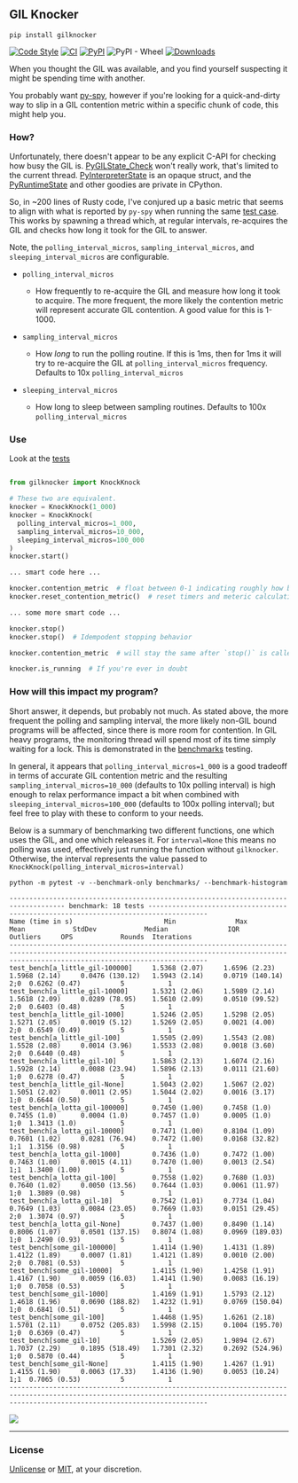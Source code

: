 ## GIL Knocker


`pip install gilknocker`


[![Code Style](https://img.shields.io/badge/code%20style-black-000000.svg)](https://github.com/python/black)
[![CI](https://github.com/milesgranger/gilknocker/actions/workflows/CI.yml/badge.svg?branch=main)](https://github.com/milesgranger/gilknocker/actions/workflows/CI.yml)
[![PyPI](https://img.shields.io/pypi/v/gilknocker.svg)](https://pypi.org/project/gilknocker)
![PyPI - Wheel](https://img.shields.io/pypi/wheel/gilknocker)
[![Downloads](https://pepy.tech/badge/gilknocker/month)](https://pepy.tech/project/gilknocker)


When you thought the GIL was available, and you find yourself suspecting it might be spending time
with another. 

You probably want [py-spy](https://github.com/benfred/py-spy), however if you're
looking for a quick-and-dirty way to slip in a GIL contention metric within a specific
chunk of code, this might help you.

### How?

Unfortunately, there doesn't appear to be any explicit C-API for checking how busy
the GIL is. [PyGILState_Check](https://docs.python.org/3/c-api/init.html#c.PyGILState_Check) 
won't really work, that's limited to the current thread. 
[PyInterpreterState](https://docs.python.org/3/c-api/init.html#c.PyGILState_Check) 
is an opaque struct, and the [PyRuntimeState](https://github.com/python/cpython/blob/main/Include/internal/pycore_pystate.h)
and other goodies are private in CPython.

So, in ~200 lines of Rusty code, I've conjured up a basic metric that seems 
to align with what is reported by `py-spy` when running the same [test case](./tests/test_knockknock.py).
This works by spawning a thread which, at regular intervals, re-acquires the GIL and checks 
how long it took for the GIL to answer.

Note, the `polling_interval_micros`, `sampling_interval_micros`, and `sleeping_interval_micros` 
are configurable. 

- `polling_interval_micros`
  - How frequently to re-acquire the GIL and measure how long it took to acquire. The more frequent, the
    more likely the contention metric will represent accurate GIL contention. A good value for this is 1-1000.

- `sampling_interval_micros`
  - How _long_ to run the polling routine. If this is 1ms, then for 1ms it will try to re-acquire the GIL 
    at `polling_interval_micros` frequency. Defaults to 10x `polling_interval_micros`

- `sleeping_interval_micros`
  - How long to sleep between sampling routines. Defaults to 100x `polling_interval_micros`


### Use

Look at the [tests](./tests)

```python

from gilknocker import KnockKnock

# These two are equivalent. 
knocker = KnockKnock(1_000) 
knocker = KnockKnock(
  polling_interval_micros=1_000, 
  sampling_interval_micros=10_000, 
  sleeping_interval_micros=100_000
)
knocker.start()

... smart code here ...

knocker.contention_metric  # float between 0-1 indicating roughly how busy the GIL was.
knocker.reset_contention_metric()  # reset timers and meteric calculation

... some more smart code ...

knocker.stop()
knocker.stop()  # Idempodent stopping behavior

knocker.contention_metric  # will stay the same after `stop()` is called.

knocker.is_running  # If you're ever in doubt

```

### How will this impact my program?

Short answer, it depends, but probably not much. As stated above, the more frequent the 
polling and sampling interval, the more likely non-GIL bound programs will be affected, since there is 
more room for contention. In GIL heavy programs, the monitoring thread will spend most of its 
time simply waiting for a lock. This is demonstrated in the [benchmarks](./benchmarks) testing.

In general, it appears that `polling_interval_micros=1_000` is a good tradeoff in terms of accurate
GIL contention metric and the resulting `sampling_interval_micros=10_000` (defaults to 10x polling interval)
is high enough to relax performance impact a bit when combined with `sleeping_interval_micros=100_000` 
(defaults to 100x polling interval); but feel free to play with these to conform to your needs.

Below is a summary of benchmarking two different 
functions, one which uses the GIL, and one which releases it. For `interval=None` this means 
no polling was used, effectively just running the function without `gilknocker`. Otherwise, 
the interval represents the value passed to `KnockKnock(polling_interval_micros=interval)`

`python -m pytest -v --benchmark-only benchmarks/ --benchmark-histogram`

```
------------------------------------------------------------------------------------ benchmark: 18 tests -------------------------------------------------------------------------------------
Name (time in s)                       Min               Max              Mean            StdDev            Median               IQR            Outliers     OPS            Rounds  Iterations
----------------------------------------------------------------------------------------------------------------------------------------------------------------------------------------------
test_bench[a_little_gil-100000]     1.5368 (2.07)     1.6596 (2.23)     1.5968 (2.14)     0.0476 (130.12)   1.5943 (2.14)     0.0719 (140.14)        2;0  0.6262 (0.47)          5           1
test_bench[a_little_gil-10000]      1.5321 (2.06)     1.5989 (2.14)     1.5618 (2.09)     0.0289 (78.95)    1.5610 (2.09)     0.0510 (99.52)         2;0  0.6403 (0.48)          5           1
test_bench[a_little_gil-1000]       1.5246 (2.05)     1.5298 (2.05)     1.5271 (2.05)     0.0019 (5.12)     1.5269 (2.05)     0.0021 (4.00)          2;0  0.6549 (0.49)          5           1
test_bench[a_little_gil-100]        1.5505 (2.09)     1.5543 (2.08)     1.5528 (2.08)     0.0014 (3.96)     1.5533 (2.08)     0.0018 (3.60)          2;0  0.6440 (0.48)          5           1
test_bench[a_little_gil-10]         1.5863 (2.13)     1.6074 (2.16)     1.5928 (2.14)     0.0088 (23.94)    1.5896 (2.13)     0.0111 (21.60)         1;0  0.6278 (0.47)          5           1
test_bench[a_little_gil-None]       1.5043 (2.02)     1.5067 (2.02)     1.5051 (2.02)     0.0011 (2.95)     1.5044 (2.02)     0.0016 (3.17)          1;0  0.6644 (0.50)          5           1
test_bench[a_lotta_gil-100000]      0.7450 (1.00)     0.7458 (1.0)      0.7455 (1.0)      0.0004 (1.0)      0.7457 (1.0)      0.0005 (1.0)           1;0  1.3413 (1.0)           5           1
test_bench[a_lotta_gil-10000]       0.7471 (1.00)     0.8104 (1.09)     0.7601 (1.02)     0.0281 (76.94)    0.7472 (1.00)     0.0168 (32.82)         1;1  1.3156 (0.98)          5           1
test_bench[a_lotta_gil-1000]        0.7436 (1.0)      0.7472 (1.00)     0.7463 (1.00)     0.0015 (4.11)     0.7470 (1.00)     0.0013 (2.54)          1;1  1.3400 (1.00)          5           1
test_bench[a_lotta_gil-100]         0.7558 (1.02)     0.7680 (1.03)     0.7640 (1.02)     0.0050 (13.56)    0.7644 (1.03)     0.0061 (11.97)         1;0  1.3089 (0.98)          5           1
test_bench[a_lotta_gil-10]          0.7542 (1.01)     0.7734 (1.04)     0.7649 (1.03)     0.0084 (23.05)    0.7669 (1.03)     0.0151 (29.45)         2;0  1.3074 (0.97)          5           1
test_bench[a_lotta_gil-None]        0.7437 (1.00)     0.8490 (1.14)     0.8006 (1.07)     0.0501 (137.15)   0.8074 (1.08)     0.0969 (189.03)        1;0  1.2490 (0.93)          5           1
test_bench[some_gil-100000]         1.4114 (1.90)     1.4131 (1.89)     1.4122 (1.89)     0.0007 (1.81)     1.4121 (1.89)     0.0010 (2.00)          2;0  0.7081 (0.53)          5           1
test_bench[some_gil-10000]          1.4115 (1.90)     1.4258 (1.91)     1.4167 (1.90)     0.0059 (16.03)    1.4141 (1.90)     0.0083 (16.19)         1;0  0.7058 (0.53)          5           1
test_bench[some_gil-1000]           1.4169 (1.91)     1.5793 (2.12)     1.4618 (1.96)     0.0690 (188.82)   1.4232 (1.91)     0.0769 (150.04)        1;0  0.6841 (0.51)          5           1
test_bench[some_gil-100]            1.4468 (1.95)     1.6261 (2.18)     1.5701 (2.11)     0.0752 (205.83)   1.5998 (2.15)     0.1004 (195.70)        1;0  0.6369 (0.47)          5           1
test_bench[some_gil-10]             1.5269 (2.05)     1.9894 (2.67)     1.7037 (2.29)     0.1895 (518.49)   1.7301 (2.32)     0.2692 (524.96)        1;0  0.5870 (0.44)          5           1
test_bench[some_gil-None]           1.4115 (1.90)     1.4267 (1.91)     1.4155 (1.90)     0.0063 (17.33)    1.4136 (1.90)     0.0053 (10.24)         1;1  0.7065 (0.53)          5           1
----------------------------------------------------------------------------------------------------------------------------------------------------------------------------------------------
```

![](./benchmarks/histogram.svg)

---

### License

[Unlicense](LICENSE) or [MIT](LICENSE-MIT), at your discretion.
